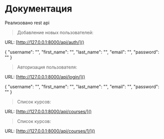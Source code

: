 # Документация

Реализовано rest api

>Добавление новых пользователей:  

URL: [http://127.0.0.1:8000/api/auth/]()

{
    "username": "",
    "first_name": "",
    "last_name": "",
    "email": "",
    "password": ""
}

>Авторизация пользователя:  

URL: [http://127.0.0.1:8000/api/login/]()

{
    "username": "",
    "first_name": "",
    "last_name": "",
    "email": "",
    "password": ""
}

>Список курсов:  

URL: [http://127.0.0.1:8000/api/courses/]()

>Список курсов:  

URL: [http://127.0.0.1:8000/api/courses/1/]()
